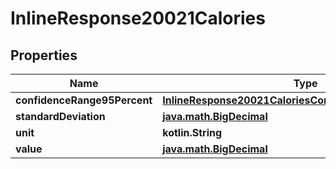
# InlineResponse20021Calories

## Properties
Name | Type | Description | Notes
------------ | ------------- | ------------- | -------------
**confidenceRange95Percent** | [**InlineResponse20021CaloriesConfidenceRange95Percent**](InlineResponse20021CaloriesConfidenceRange95Percent.md) |  | 
**standardDeviation** | [**java.math.BigDecimal**](java.math.BigDecimal.md) |  | 
**unit** | **kotlin.String** |  | 
**value** | [**java.math.BigDecimal**](java.math.BigDecimal.md) |  | 



